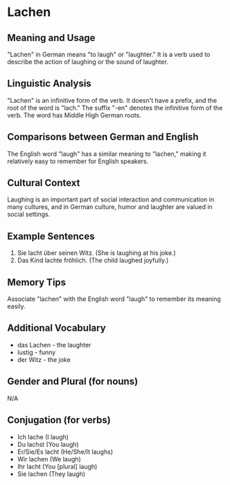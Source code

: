 # Lachen
## Meaning and Usage
"Lachen" in German means "to laugh" or "laughter." It is a verb used to describe the action of laughing or the sound of laughter.

## Linguistic Analysis
"Lachen" is an infinitive form of the verb. It doesn't have a prefix, and the root of the word is "lach." The suffix "-en" denotes the infinitive form of the verb. The word has Middle High German roots.

## Comparisons between German and English
The English word "laugh" has a similar meaning to "lachen," making it relatively easy to remember for English speakers.

## Cultural Context
Laughing is an important part of social interaction and communication in many cultures, and in German culture, humor and laughter are valued in social settings.

## Example Sentences
1. Sie lacht über seinen Witz. (She is laughing at his joke.)
2. Das Kind lachte fröhlich. (The child laughed joyfully.)

## Memory Tips
Associate "lachen" with the English word "laugh" to remember its meaning easily.

## Additional Vocabulary
- das Lachen - the laughter
- lustig - funny
- der Witz - the joke

## Gender and Plural (for nouns)
N/A

## Conjugation (for verbs)
- Ich lache (I laugh)
- Du lachst (You laugh)
- Er/Sie/Es lacht (He/She/It laughs)
- Wir lachen (We laugh)
- Ihr lacht (You [plural] laugh)
- Sie lachen (They laugh)